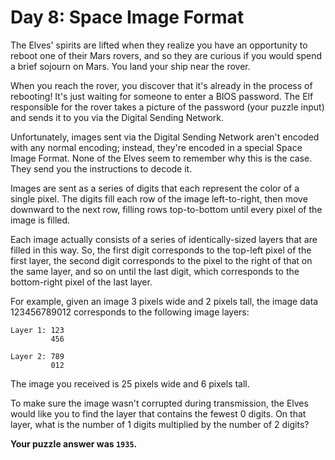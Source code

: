# Day 8: Space Image Format

The Elves' spirits are lifted when they realize you have an opportunity to reboot one of their Mars rovers, and so they are curious if you would spend a brief sojourn on Mars. You land your ship near the rover.

When you reach the rover, you discover that it's already in the process of rebooting! It's just waiting for someone to enter a BIOS password. The Elf responsible for the rover takes a picture of the password (your puzzle input) and sends it to you via the Digital Sending Network.

Unfortunately, images sent via the Digital Sending Network aren't encoded with any normal encoding; instead, they're encoded in a special Space Image Format. None of the Elves seem to remember why this is the case. They send you the instructions to decode it.

Images are sent as a series of digits that each represent the color of a single pixel. The digits fill each row of the image left-to-right, then move downward to the next row, filling rows top-to-bottom until every pixel of the image is filled.

Each image actually consists of a series of identically-sized layers that are filled in this way. So, the first digit corresponds to the top-left pixel of the first layer, the second digit corresponds to the pixel to the right of that on the same layer, and so on until the last digit, which corresponds to the bottom-right pixel of the last layer.

For example, given an image 3 pixels wide and 2 pixels tall, the image data 123456789012 corresponds to the following image layers:

```
Layer 1: 123
         456

Layer 2: 789
         012
```

The image you received is 25 pixels wide and 6 pixels tall.

To make sure the image wasn't corrupted during transmission, the Elves would like you to find the layer that contains the fewest 0 digits. On that layer, what is the number of 1 digits multiplied by the number of 2 digits?

**Your puzzle answer was `1935`.**
